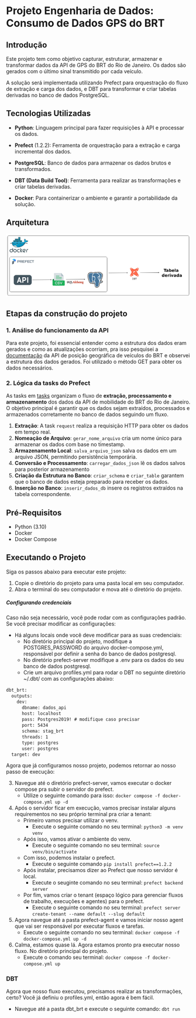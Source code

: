 #  Projeto Engenharia de Dados: Consumo de Dados GPS do BRT

## Introdução

Este projeto tem como objetivo capturar, estruturar, armazenar e transformar dados da API de GPS do BRT do Rio de Janeiro. Os dados são gerados com o último sinal transmitido por cada veículo.

A solução será implementada utilizando Prefect para orquestração do fluxo de extração e carga dos dados, e DBT para transformar e criar tabelas derivadas no banco de dados PostgreSQL.


## Tecnologias Utilizadas
-   **Python**: Linguagem principal para fazer requisições à API e processar os dados.
    
-   **Prefect** (1.2.2): Ferramenta de orquestração para a extração e carga incremental dos dados.
    
-   **PostgreSQL**: Banco de dados para armazenar os dados brutos e transformados.
    
-   **DBT (Data Build Tool)**: Ferramenta para realizar as transformações e criar tabelas derivadas.
    
-   **Docker**: Para containerizar o ambiente e garantir a portabilidade da solução.


## Arquitetura

![Diagrama de Arquitetura](img/arquitetura.jpg)

## Etapas da construção do projeto


### 1. Análise do funcionamento da API
Para este projeto, foi essencial entender como a estrutura dos dados eram gerados e como as atualizações ocorriam, pra isso pesquisei a [documentação](https://www.data.rio/documents/3ce6c6dc62b14a779dc7a6d2e22ed921/about) da API de posição geográfica de veículos do BRT e observei a estrutura dos dados gerados. Foi utilizado o método GET para obter os dados necessários.

### 2. Lógica da tasks do Prefect

As tasks em [tasks](src/tasks.py) organizam o fluxo de **extração, processamento e armazenamento** dos dados da API de mobilidade do BRT do Rio de Janeiro. O objetivo principal é garantir que os dados sejam extraídos, processados e armazenados corretamente no banco de dados seguindo um fluxo.

1.  **Extração**: A task `request` realiza a requisição HTTP para obter os dados em tempo real.
2.  **Nomeação de Arquivo**: `gerar_nome_arquivo` cria um nome único para armazenar os dados com base no timestamp.
3.  **Armazenamento Local**: `salva_arquivo_json` salva os dados em um arquivo JSON, permitindo persistência temporária.
4.  **Conversão e Processamento**: `carregar_dados_json` lê os dados salvos para posterior armazenamento
5.  **Criação da Estrutura no Banco**: `criar_schema` e `criar_table` garantem que o banco de dados esteja preparado para receber os dados.
6.  **Inserção no Banco**: `inserir_dados_db` insere os registros extraídos na tabela correspondente.



## Pré-Requisitos

-   Python (3.10)
-   Docker
-   Docker Compose

## Executando o Projeto

Siga os passos abaixo para executar este projeto:

1. Copie o diretório do projeto para uma pasta local em seu computador.
2. Abra o terminal do seu computador e mova até o diretório do projeto.

##### Configurando credenciais
Caso não seja necessário, você pode rodar com as configurações padrão. Se você precisar modificar as configurações:
- Há alguns locais onde você deve modificar para as suas credenciais:
	-	No diretório principal do projeto, modifique a POSTGRES_PASSWORD do arquivo docker-compose.yml, responsável por definir a senha do banco de dados postgresql.
	-	No diretório prefect-server modifique a .env para os dados do seu banco de dados postgresql.
	-	Crie um arquivo profiles.yml para rodar o DBT no seguinte diretório ~/.dbt/ com as configurações abaixo:
```
dbt_brt:
  outputs:
    dev:
      dbname: dados_api
      host: localhost
      pass: Postgres2019! # modifique caso precisar
      port: 5434
      schema: stag_brt
      threads: 1
      type: postgres
      user: postgres
  target: dev
```

Agora que já configuramos nosso projeto, podemos retornar ao nosso passo de execução:


3. Navegue até o diretório prefect-server, vamos executar o docker compose pra subir o servidor do prefect. 
	- Utilize o seguinte comando para isso:  `docker compose -f docker-compose.yml up -d`
5. Após o servidor ficar em execução, vamos precisar instalar alguns requirementos no seu próprio terminal pra criar a tenant:
	- Primeiro vamos precisar utilizar o venv. 
		- Execute o seguinte comando no seu terminal: `python3 -m venv venv`
	- Após isso, vamos ativar o ambiente do venv. 
		- Execute o seguinte comando no seu terminal: `source venv/bin/activate`
	- Com isso, podemos instalar o prefect. 
		- Execute o seguinte comando `pip install prefect==1.2.2`
	- Após instalar, precisamos dizer ao Prefect que nosso servidor é local. 
		- Execute o seuginte comando no seu terminal: `prefect backend server`
	- Por fim, vamos criar o tenant (espaço lógico para gerenciar fluxos de trabalho, execuções e agentes) para o prefect. 
		- Execute o seguinte comando no seu terminal: `prefect server create-tenant --name default --slug default`
6. Agora navegue até a pasta prefect-agent e vamos iniciar nosso agent que vai ser responsável por executar fluxos e tarefas. 
	- Execute o seguinte comando no seu terminal: `docker compose -f docker-compose.yml up -d`
7. Calma, estamos quase lá. Agora estamos pronto pra executar nosso fluxo. No diretório principal do projeto. 
	-	Execute o comando seu terminal: `docker compose -f docker-compose.yml up`

### DBT
Agora que nosso fluxo executou, precisamos realizar as transformações, certo? Você já definiu o profiles.yml, então agora é bem fácil.

-	Navegue até a pasta dbt_brt e execute o seguinte comando: `dbt run`